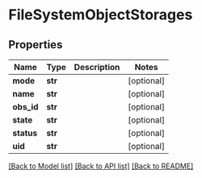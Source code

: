 # FileSystemObjectStorages

## Properties
Name | Type | Description | Notes
------------ | ------------- | ------------- | -------------
**mode** | **str** |  | [optional] 
**name** | **str** |  | [optional] 
**obs_id** | **str** |  | [optional] 
**state** | **str** |  | [optional] 
**status** | **str** |  | [optional] 
**uid** | **str** |  | [optional] 

[[Back to Model list]](../README.md#documentation-for-models) [[Back to API list]](../README.md#documentation-for-api-endpoints) [[Back to README]](../README.md)


